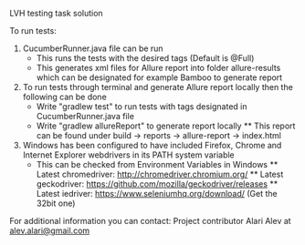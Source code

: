 LVH testing task solution

To run tests:
1) CucumberRunner.java file can be run
    * This runs the tests with the desired tags (Default is @Full)
    * This generates xml files for Allure report into folder allure-results which can be designated for example Bamboo to generate report
2) To run tests through terminal and generate Allure report locally then the following can be done
    * Write "gradlew test" to run tests with tags designated in CucumberRunner.java file
    * Write "gradlew allureReport" to generate report locally
        ** This report can be found under build -> reports -> allure-report -> index.html
3) Windows has been configured to have included Firefox, Chrome and Internet Explorer webdrivers in its PATH system variable
   * This can be checked from Environment Variables in Windows
        ** Latest chromedriver: http://chromedriver.chromium.org/
        ** Latest geckodriver: https://github.com/mozilla/geckodriver/releases
        ** Latest iedriver: https://www.seleniumhq.org/download/  (Get the 32bit one)

For additional information you can contact:
Project contributor Alari Alev at alev.alari@gmail.com
